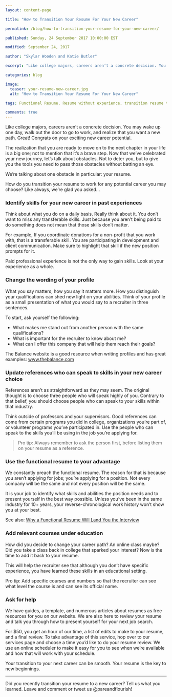 ```yaml
---
layout: content-page

title: "How to Transition Your Resume For Your New Career"

permalink: /blog/how-to-transition-your-resume-for-your-new-career/

published: Sunday, 24 September 2017 10:00:00 EST

modified: September 24, 2017

author: "Skylar Wooden and Katie Butler"

excerpt: "Like college majors, careers aren’t a concrete decision. You may wake up one day, walk out the door to go to work, and realize that you want a new path."

categories: blog

image:
  teaser: your-resume-new-career.jpg
  alt: "How to Transition Your Resume For Your New Career"

tags: Functional Resume, Resume without experience, transition resume to new career, resume writing, resume skills, how to write a resume

comments: true
---
```


Like college majors, careers aren’t a concrete decision. You may wake up one day, walk out the door to go to work, and realize that you want a new path. Great! Congrats on your exciting new career potential. 

The realization that you are ready to move on to the next chapter in your life is a big one; not to mention that it’s a brave step. Now that we’ve celebrated your new journey, let’s talk about obstacles. Not to deter you, but to give you the tools you need to pass those obstacles without batting an eye. 

We’re talking about one obstacle in particular: your resume. 

How do you transition your resume to work for any potential career you may choose? Like always, we’re glad you asked…

### Identify skills for your new career in past experiences

Think about what you do on a daily basis. Really think about it. You don’t want to miss any transferable skills. Just because you aren’t being paid to do something does not mean that those skills don’t matter. 

For example, If you coordinate donations for a non-profit that you work with, that is a transferable skill. You are participating in development and client communication. Make sure to highlight that skill if the new position prompts for it. 

Paid professional experience is not the only way to gain skills. Look at your experience as a whole.

### Change the wording of your profile

What you say matters, how you say it matters more. How you distinguish your qualifications can shed new light on your abilities. Think of your profile as a small presentation of what you would say to a recruiter in three sentences. 

To start, ask yourself the following: 

<ul>
  <li>What makes me stand out from another person with the same qualifications?</li>
  <li>What is important for the recruiter to know about me?</li>
  <li>What can I offer this company that will help them reach their goals?</li>
</ul>

The Balance website is a good resource when writing profiles and has great examples: <a href="https://www.thebalance.com/resume-profile-examples-2062828" target="_blank">www.thebalance.com</a>

### Update references who can speak to skills in your new career choice

References aren’t as straightforward as they may seem. The original thought is to choose three people who will speak highly of you. Contrary to that belief, you should choose people who can speak to your skills within that industry. 

Think outside of professors and your supervisors. Good references can come from certain programs you did in college, organizations you’re part of, or volunteer programs you’ve participated in. Use the people who can speak to the skills you’ll be using in the job you’re applying for. 


<blockquote><span class="boldText">Pro tip</span>: Always remember to ask the person first, before listing them on your resume as a reference.</blockquote>

### Use the functional resume to your advantage 

We constantly preach the functional resume. The reason for that is because you aren’t applying for jobs; you’re applying for a position. Not every company will be the same and not every position will be the same. 

It is your job to identify what skills and abilities the position needs and to present yourself in the best way possible. Unless you’ve been in the same industry for 10+ years, your reverse-chronological work history won’t show you at your best. 

See also: <a href="{{site.url}}/blog/why-a-functional-resume-will-land-you-an-interview">Why a Functional Resume Will Land You the Interview</a>

### Add relevant courses under education

How did you decide to change your career path? An online class maybe? Did you take a class back in college that sparked your interest? Now is the time to add it back to your resume. 

This will help the recruiter see that although you don’t have specific experience, you have learned these skills in an educational setting. 

Pro tip: Add specific courses and numbers so that the recruiter can see what level the course is and can see its official name.  


### Ask for help

We have guides, a template, and numerous articles about resumes as free resources for you on our website. We are also here to review your resume and talk you through how to present yourself for your next job search. 

For $50, you get an hour of our time, a list of edits to make to your resume, and a final review. To take advantage of this service, hop over to our services page and choose a time you’d like to do your resume review. We use an online scheduler to make it easy for you to see when we’re available and how that will work with your schedule. 


Your transition to your next career can be smooth. Your resume is the key to new beginnings. 

<hr class="secondary">

Did you recently transition your resume to a new career? Tell us what you learned. Leave and comment or tweet us @pareandflourish!